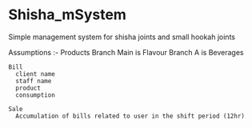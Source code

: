 # Shisha_mSystem
Simple management system for shisha joints and small hookah joints


Assumptions :- 
    Products
      Branch Main is Flavour
      Branch A    is Beverages

    Bill
      client name
      staff name
      product
      consumption

    Sale
      Accumulation of bills related to user in the shift period (12hr) 

